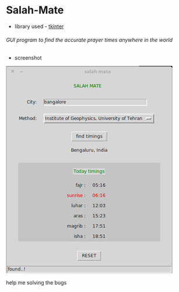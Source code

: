 # Salah-Mate

  * library used - [tkinter](https://www.google.com)

###### GUI program to find the accurate prayer times anywhere in the world

  * screenshot


![alt text](https://github.com/ar-naseef/Salah-mate/blob/master/Screenshot%20at%202016-11-09%2023-11-03.png "Salah Mate")

help me solving the bugs

